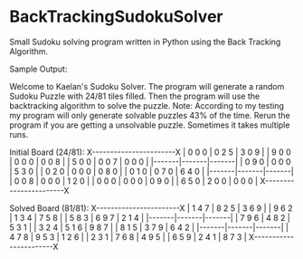 # BackTrackingSudokuSolver
Small Sudoku solving program written in Python using the Back Tracking Algorithm.

Sample Output:

Welcome to Kaelan's Sudoku Solver.
The program will generate a random Sudoku Puzzle with 24/81 tiles filled.
Then the program will use the backtracking algorithm to solve the puzzle.
Note: According to my testing my program will only generate solvable puzzles 43% of the time.
Rerun the program if you are getting a unsolvable puzzle. Sometimes it takes multiple runs.

Initial Board (24/81):
X-----------------------X
| 0 0 0 | 0 2 5 | 3 0 9 |
| 9 0 0 | 0 0 0 | 0 0 8 |
| 5 0 0 | 0 0 7 | 0 0 0 |
|-------|-------|-------|
| 0 9 0 | 0 0 0 | 5 3 0 |
| 0 2 0 | 0 0 0 | 0 8 0 |
| 0 1 0 | 0 7 0 | 6 4 0 |
|-------|-------|-------|
| 0 0 8 | 0 0 0 | 1 2 0 |
| 0 0 0 | 0 0 0 | 0 9 0 |
| 6 5 0 | 2 0 0 | 0 0 0 |
X-----------------------X


Solved Board (81/81):
X-----------------------X
| 1 4 7 | 8 2 5 | 3 6 9 |
| 9 6 2 | 1 3 4 | 7 5 8 |
| 5 8 3 | 6 9 7 | 2 1 4 |
|-------|-------|-------|
| 7 9 6 | 4 8 2 | 5 3 1 |
| 3 2 4 | 5 1 6 | 9 8 7 |
| 8 1 5 | 3 7 9 | 6 4 2 |
|-------|-------|-------|
| 4 7 8 | 9 5 3 | 1 2 6 |
| 2 3 1 | 7 6 8 | 4 9 5 |
| 6 5 9 | 2 4 1 | 8 7 3 |
X-----------------------X
